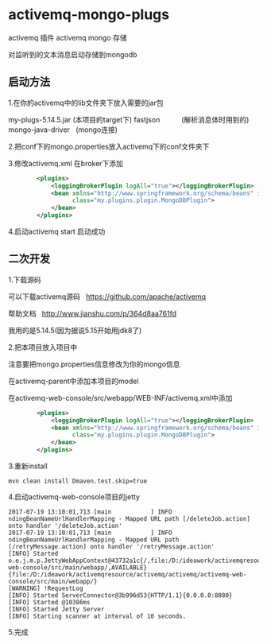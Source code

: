 # activemq-mongo-plugs
activemq 插件  activemq mongo 存储

对监听到的文本消息启动存储到mongodb

启动方法
-------
1.在你的activemq中的lib文件夹下放入需要的jar包

my-plugs-5.14.5.jar (本项目的target下)
fastjson           (解析消息体时用到的)
mongo-java-driver   (mongo连接)

2.把conf下的mongo.properties放入activemq下的conf文件夹下

3.修改activemq.xml
在broker下添加
```xml
        <plugins>
            <loggingBrokerPlugin logAll="true"></loggingBrokerPlugin>
            <bean xmlns="http://www.springframework.org/schema/beans" id="serviceRequestPlugin"
                  class="my.plugins.plugin.MongoDBPlugin">
            </bean>
        </plugins>
```
4.启动activemq start
启动成功






二次开发
------- 

1.下载源码

可以下载activemq源码   https://github.com/apache/activemq

帮助文档   http://www.jianshu.com/p/364d8aa761fd

我用的是5.14.5(因为据说5.15开始用jdk8了)

2.把本项目放入项目中

注意要把mongo.properties信息修改为你的mongo信息

在activemq-parent中添加本项目的model

在activemq-web-console/src/webapp/WEB-INF/activemq.xml中添加
```xml
        <plugins>
            <loggingBrokerPlugin logAll="true"></loggingBrokerPlugin>
            <bean xmlns="http://www.springframework.org/schema/beans" id="serviceRequestPlugin"
                  class="my.plugins.plugin.MongoDBPlugin">
            </bean>
        </plugins>
```
3.重新install
```shell
mvn clean install Dmaven.test.skip=true
```
4.启动activemq-web-console项目的jetty
```info
2017-07-19 13:10:01,713 [main           ] INFO  ndingBeanNameUrlHandlerMapping - Mapped URL path [/deleteJob.action] onto handler '/deleteJob.action'
2017-07-19 13:10:01,713 [main           ] INFO  ndingBeanNameUrlHandlerMapping - Mapped URL path [/retryMessage.action] onto handler '/retryMessage.action'
[INFO] Started o.e.j.m.p.JettyWebAppContext@43732a1c{/,file:/D:/ideawork/activemqresource/activemq/activemq/activemq-web-console/src/main/webapp/,AVAILABLE}{file:/D:/ideawork/activemqresource/activemq/activemq/activemq-web-console/src/main/webapp/}
[WARNING] !RequestLog
[INFO] Started ServerConnector@3b996d53{HTTP/1.1}{0.0.0.0:8080}
[INFO] Started @10386ms
[INFO] Started Jetty Server
[INFO] Starting scanner at interval of 10 seconds.
```
5.完成
